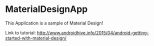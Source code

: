 # MaterialDesignApp
This Application is a sample of Material Design!

Link to tutorial: http://www.androidhive.info/2015/04/android-getting-started-with-material-design/ 
